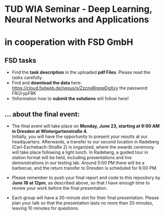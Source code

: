
# TUD WIA Seminar - Deep Learning, Neural Networks and Applications 

# in cooperation with FSD GmbH


## FSD tasks 

- Find the **task description** in the uploaded **pdf Files**. Please read the tasks carefully. 
- Find and **download the data** here: https://cloud.fsdweb.de/nexus/s/ZzcngRreqeDgXxy the password: FRi2rypFBK
- !Information how to **submit the solutions** will follow here!


## ... about the final event:

* The final event will take place on **Monday, June 23, starting at 9:00 AM in Dresden at Wintergartenstraße 4**.  
  Initially, you will have the opportunity to present your results at our headquarters. Afterwards, a transfer to our second location in Radeberg (Carl-Eschebach-Straße 2) is organized, where the awards ceremony will take place following a light lunch. In Radeberg, a guided tour in station format will be held, including presentations and live demonstrations in our testing lab. Around 5:00 PM there will be a barbecue, and the return transfer to Dresden is scheduled for 6:00 PM.

* Please remember to push your final report and code to this repository by **June 18 at 12pm**, as described above, so that I have enough time to review your work before the final presentation.

* Each group will have a 30-minute slot for their final presentation. Please plan your talk so that the presentation lasts no more than 20 minutes, leaving 10 minutes for questions.
